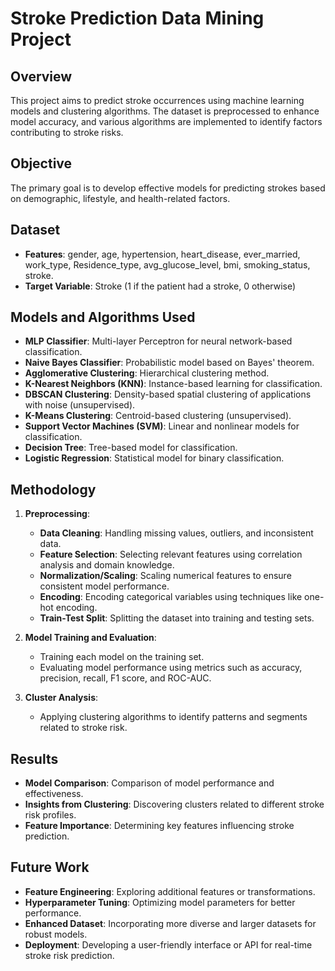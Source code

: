 # Stroke Prediction Data Mining Project

## Overview
This project aims to predict stroke occurrences using machine learning models and clustering algorithms. The dataset is preprocessed to enhance model accuracy, and various algorithms are implemented to identify factors contributing to stroke risks.

## Objective
The primary goal is to develop effective models for predicting strokes based on demographic, lifestyle, and health-related factors.

## Dataset
- **Features**: gender,	age,	hypertension,	heart_disease,	ever_married,	work_type,	Residence_type,	avg_glucose_level,	bmi,	smoking_status,	stroke.
- **Target Variable**: Stroke (1 if the patient had a stroke, 0 otherwise)

## Models and Algorithms Used
- **MLP Classifier**: Multi-layer Perceptron for neural network-based classification.
- **Naive Bayes Classifier**: Probabilistic model based on Bayes' theorem.
- **Agglomerative Clustering**: Hierarchical clustering method.
- **K-Nearest Neighbors (KNN)**: Instance-based learning for classification.
- **DBSCAN Clustering**: Density-based spatial clustering of applications with noise (unsupervised).
- **K-Means Clustering**: Centroid-based clustering (unsupervised).
- **Support Vector Machines (SVM)**: Linear and nonlinear models for classification.
- **Decision Tree**: Tree-based model for classification.
- **Logistic Regression**: Statistical model for binary classification.

## Methodology
1. **Preprocessing**:
   - **Data Cleaning**: Handling missing values, outliers, and inconsistent data.
   - **Feature Selection**: Selecting relevant features using correlation analysis and domain knowledge.
   - **Normalization/Scaling**: Scaling numerical features to ensure consistent model performance.
   - **Encoding**: Encoding categorical variables using techniques like one-hot encoding.
   - **Train-Test Split**: Splitting the dataset into training and testing sets.

2. **Model Training and Evaluation**:
   - Training each model on the training set.
   - Evaluating model performance using metrics such as accuracy, precision, recall, F1 score, and ROC-AUC.

3. **Cluster Analysis**:
   - Applying clustering algorithms to identify patterns and segments related to stroke risk.

## Results
- **Model Comparison**: Comparison of model performance and effectiveness.
- **Insights from Clustering**: Discovering clusters related to different stroke risk profiles.
- **Feature Importance**: Determining key features influencing stroke prediction.

## Future Work
- **Feature Engineering**: Exploring additional features or transformations.
- **Hyperparameter Tuning**: Optimizing model parameters for better performance.
- **Enhanced Dataset**: Incorporating more diverse and larger datasets for robust models.
- **Deployment**: Developing a user-friendly interface or API for real-time stroke risk prediction.
